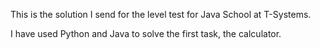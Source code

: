 This is the solution I send for the level test for Java School at T-Systems.

I have used Python and Java to solve the first task, the calculator.
